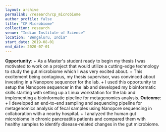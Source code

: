 ```yaml
---
layout: archive
permalink: /research/cp_microbiome
author_profile: false
title: "CP Microbiome"
collection: research
venue: "Indian Institute of Science"
location: "Bengaluru, India"
start_date: 2019-08-01
end_date: 2020-07-01
---
```


**Opportunity**:
    + As a Master's student ready to begin my thesis I was motivated to work on a project that would utilize a cutting-edge technology to study the gut microbiome which I was very excited about.
    + This excitement being contagious, my thesis supervisor, was convinced about investing in a Nanopore sequencer for the lab.
    + I used this opportunity to setup the Nanopore sequencer in the lab and developed my bioinformatic skills starting with setting up a Linux workstation for the lab and implementing a bioinformatic pipeline for metagenomics analysis.
**Outcome**:
    + I developed an end-to-end sampling and sequencing pipeline for metagenomics analysis of fecal samples using Nanopore sequencing in collaboration with a nearby hospital.
    + I analyzed the human gut microbiome in chronic pancreatitis patients and compared them with healthy samples to identify disease-related changes in the gut microbiome.